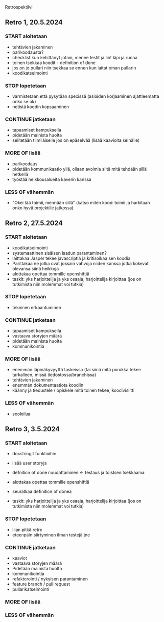 Retrospektiivi


## Retro 1, 20.5.2024

### START aloitetaan
- tehtävien jakaminen
- parikoodausta?
- checklist kun kehittänyt jotain, menee testit ja lint läpi ja runaa
- toinen tsekkaa koodit - definition of done
- jos on jo pullari niin tsekkaa se ennen kun laitat oman pullarin
- koodikatselmointi

### STOP lopetetaan
- varmistetaan että pysytään specissä (asioiden korjaaminen ajattleematta onko se ok)
- netistä koodin kopsaaminen

### CONTINUE jatketaan
- tapaamiset kampuksella
- pidetään mainista huolta
- selitetään tiimiläiselle jos on epäselvää (lisää kaavioita seinälle)

### MORE OF lisää
- parikoodaus
- pidetään kommunikaatio yllä, ollaan avoimia siitä mitä tehdään sillä hetkellä
- työstää heikkousalueita kaverin kanssa

### LESS OF vähemmän
- "Okei tää toimii, mennään sillä" (katso miten koodi toimii ja harkitaan onko hyvä projektille jatkossa)



## Retro 2, 27.5.2024

### START aloitetaan
- koodikatselmointi
- systemaattinen sisäisen laadun parantaminen?
- laittakaa Jasper tekee javascriptiä ja kritisoikaa sen koodia
- Parittakaa ne jotka ovat jossain vahvoja niiden kanssa jotka kokevat olevansa siinä heikkoja
- alottakaa opettaa tommille openshiftiä 
- taskit: yks harjoittelija ja yks osaaja, harjoittelija kirjoittaa (jos on tutkimista niin molemmat voi tutkia)

### STOP lopetetaan
- tekninen erkaantuminen

### CONTINUE jatketaan
- tapaamiset kampuksella
- vastaava storyjen määrä
- pidetään mainista huolta
- kommunikointia

### MORE OF lisää
- enemmän läpinäkyvyyttä taskeissa (tai siinä mitä porukka tekee tarkalleen, missä tiedostossa/branchissa)
- tehtävien jakaminen
- enemmän dokumentaatiota koodiin
- käänny ja tiedustele / opiskele mitä toinen tekee, koodivisiitti

### LESS OF vähemmän
- sooloilua



## Retro 3, 3.5.2024

### START aloitetaan
- docstringit funktioihin
- lisää user storyja
- defnition of done noudattaminen <- testaus ja toistsen tsekkaama
- alottakaa opettaa tommille openshiftiä 
- seuratkaa definition of donea

- taskit: yks harjoittelija ja yks osaaja, harjoittelija kirjoittaa (jos on tutkimista niin molemmat voi tutkia)

### STOP lopetetaan
- liian pitkä retro
- eteenpäin siirtyminen ilman testejä jne

### CONTINUE jatketaan
- kaaviot
- vastaava storyjen määrä
- Pidetään mainista huolta
- kommunikointia
- refaktorointi / nykyisen parantaminen
- feature branch / pull request
- pullarikatselmointi

### MORE OF lisää


### LESS OF vähemmän
